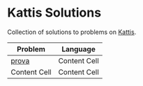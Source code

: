 # Kattis Solutions

Collection of solutions to problems on [Kattis](https://open.kattis.com/).

| Problem | Language |
| ------------- | ------------- |
| [prova](src/C++/HissingMicrphone.c)  | Content Cell  |
| Content Cell  | Content Cell  |

